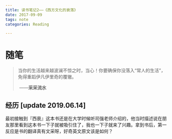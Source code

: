 ```yaml
---
title: 读书笔记2——《西方文化的衰落》
date: 2017-09-09
tags: note
categories: Reading

---
```




# 随笔 



> 当你的生活越来越波澜不惊之时，当心！你要确保你没落入“常人的生活”，免得重蹈伊凡伊里奇的覆辙。
>
> ​                                                                                        ——**采采流水**  





## 经历 [update 2019.06.14]

最初接触到『西衰』这本书还是在大学时候听司强老师介绍的，他当时描述说在朋友那里看到这本书一下子就被吸引住了，我也一下子就来了兴趣。拿到书后，第一反应是书的翻译真有文采呀，好奇英文原文该是如何？